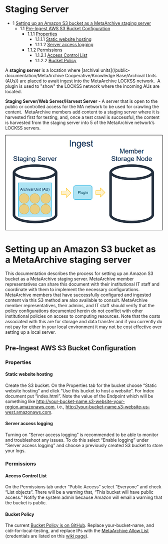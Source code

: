 Staging Server
==============


* 1 [Setting up an Amazon S3 bucket as a MetaArchive staging server](#StagingServer-SettingupanAmazonS3bucketasaMetaArchivestagingserver)
	+ 1.1 [Pre-Ingest AWS S3 Bucket Configuration](#StagingServer-Pre-IngestAWSS3BucketConfiguration)
		- 1.1.1 [Properties](#StagingServer-Properties)
			* 1.1.1.1 [Static website hosting](#StagingServer-Staticwebsitehosting)
			* 1.1.1.2 [Server access logging](#StagingServer-Serveraccesslogging)
		- 1.1.2 [Permissions](#StagingServer-Permissions)
			* 1.1.2.1 [Access Control List](#StagingServer-AccessControlList)
			* 1.1.2.2 [Bucket Policy](#StagingServer-BucketPolicy)


A **staging server** is a location where [archival units](/public-documentation/MetaArchive Cooperative/Knowledge Base/Archival Units (AUs)) are placed to await ingest into the MetaArchive LOCKSS network.  A plugin is used to "show" the LOCKSS network where the incoming AUs are located.

**Staging Server/Web Server/Harvest Server** - A server that is open to the public or controlled access for the MA network to be used for crawling the content.  MetaArchive members add content to a staging server where it is harvested first for testing, and, once a test crawl is successful, the content is harvested from the staging server into 5 of the MetaArchive network’s LOCKSS servers.

![Ingest_02.png](attachments/Ingest_02.png)

Setting up an Amazon S3 bucket as a MetaArchive staging server
==============================================================

This documentation describes the process for setting up an Amazon S3 bucket as a MetaArchive staging server. MetaArchive member representatives can share this document with their institutional IT staff and coordinate with them to implement the necessary configurations. MetaArchive members that have successfully configured and ingested content via this S3 method are also available to consult. MetaArchive member representatives, their admins, and IT staff should verify that the policy configurations documented herein do not conflict with other institutional policies on access to computing resources. Note that the costs associated with this are for storage and data transfer and if you currently do not pay for either in your local environment it may not be cost effective over setting up a local server. 

Pre-Ingest AWS S3 Bucket Configuration
--------------------------------------

### Properties

#### Static website hosting

Create the S3 bucket. On the Properties tab for the bucket choose “Static website hosting” and click “Use this bucket to host a website”. For Index document put “index.html”. Note the value of the Endpoint which will be something like <http://your-bucket-name.s3-website-your-region.amazonaws.com>, i.e., <http://your-bucket-name.s3-website-us-west.amazonaws.com>. 

#### Server access logging

Turning on “Server access logging” is recommended to be able to monitor and troubleshoot any issues. To do this select “Enable logging” under “Server access logging” and choose a previously created S3 bucket to store your logs.

### Permissions

#### Access Control List

On the Permissions tab under “Public Access” select “Everyone” and check “List objects”. There will be a warning that, “This bucket will have public access.” Notify the system admin because Amazon will email a warning that the bucket is public. 

#### Bucket Policy

The current [Bucket Policy is on GitHub](https://github.com/hannahlwang/metaarchive-s3-bucket-policy). Replace your-bucket-name, and cidr-for-local-testing, and replace IPs with the [MetaArchive Allow List](http://admin.metaarchive.org/protected/network/ips/metaarchive.ips) (credentials are listed on this [wiki page](https://wiki.metaarchive.org/metawiki/index.php/Credentials)).

